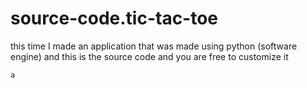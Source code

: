 # source-code.tic-tac-toe
this time I made an application that was made using python (software engine) and this is the source code and you are free to customize it

```
a
```
